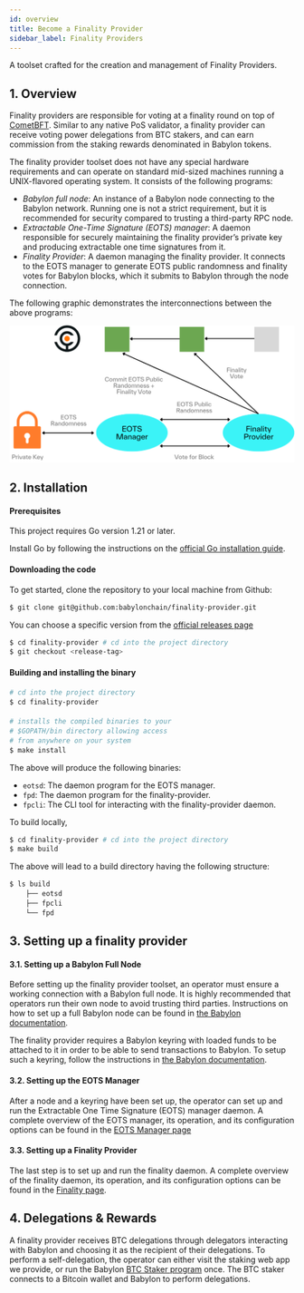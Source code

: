 ```yaml
---
id: overview
title: Become a Finality Provider
sidebar_label: Finality Providers
---
```


A toolset crafted for the creation and
management of Finality Providers.

## 1. Overview

Finality providers are responsible for voting
at a finality round on top of [CometBFT](https://github.com/cometbft/cometbft).
Similar to any native PoS validator,
a finality provider can receive voting power delegations from BTC stakers, and
can earn commission from the staking rewards denominated in Babylon tokens.

The finality provider toolset does not have
any special hardware requirements
and can operate on standard mid-sized machines
running a UNIX-flavored operating system.
It consists of the following programs:
- *Babylon full node*: An instance of a Babylon node connecting to
  the Babylon network. Running one is not a strict requirement,
  but it is recommended for security compared to trusting a third-party RPC node.
- *Extractable One-Time Signature (EOTS) manager*:
  A daemon responsible for securely maintaining the finality provider’s
  private key and producing extractable one time signatures from it.
- *Finality Provider*: A daemon managing the finality provider.
  It connects to the EOTS manager to generate EOTS public randomness and
  finality votes for Babylon blocks, which it submits to Babylon through
  the node connection.

The following graphic demonstrates the interconnections between the above programs:

![Finality Provider Interconnections](./images/finality-toolset.png)


## 2. Installation

#### Prerequisites

This project requires Go version 1.21 or later.

Install Go by following the instructions on
the [official Go installation guide](https://golang.org/doc/install).

#### Downloading the code

To get started, clone the repository to your local machine from Github:

```bash
$ git clone git@github.com:babylonchain/finality-provider.git
```

You can choose a specific version from
the [official releases page](https://github.com/babylonchain/finality-provider/releases)

```bash
$ cd finality-provider # cd into the project directory
$ git checkout <release-tag>
```

#### Building and installing the binary

```bash
# cd into the project directory
$ cd finality-provider

# installs the compiled binaries to your
# $GOPATH/bin directory allowing access
# from anywhere on your system
$ make install 
```

The above will produce the following binaries:

- `eotsd`: The daemon program for the EOTS manager.
- `fpd`: The daemon program for the finality-provider.
- `fpcli`: The CLI tool for interacting with the finality-provider daemon.

To build locally,

```bash
$ cd finality-provider # cd into the project directory
$ make build
```

The above will lead to a build directory having the following structure:

```bash
$ ls build
    ├── eotsd
    ├── fpcli
    └── fpd
```

## 3. Setting up a finality provider

#### 3.1. Setting up a Babylon Full Node

Before setting up the finality provider toolset,
an operator must ensure a working connection with a Babylon full node.
It is highly recommended that operators run their own node to avoid
trusting third parties. Instructions on how to set up a full Babylon node
can be found in 
[the Babylon documentation](https://docs.babylonchain.io/docs/user-guides/btc-timestamping-testnet/setup-node).

The finality provider requires a Babylon keyring with loaded funds to be attached to it
in order to be able to send transactions to Babylon.
To setup such a keyring, follow the instructions in
[the Babylon documentation](https://docs.babylonchain.io/docs/user-guides/btc-timestamping-testnet/getting-funds).

#### 3.2. Setting up the EOTS Manager

After a node and a keyring have been set up,
the operator can set up and run the
Extractable One Time Signature (EOTS) manager daemon.
A complete overview of the EOTS manager, its operation, and
its configuration options can be found in the
[EOTS Manager page](./eots-manager.md)

#### 3.3. Setting up a Finality Provider 

The last step is to set up and run
the finality daemon.
A complete overview of the finality daemon, its operation, and
its configuration options can be found in the
[Finality page](./finality-provider.md).

## 4. Delegations & Rewards

A finality provider receives BTC delegations through delegators
interacting with Babylon and choosing it as the recipient of their delegations.
To perform a self-delegation,
the operator can either visit the staking web app we provide,
or run the Babylon [BTC Staker program](https://github.com/babylonchain/btc-staker) once.
The BTC staker connects to a Bitcoin wallet and Babylon to perform delegations.
